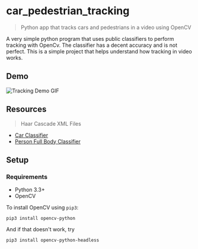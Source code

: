 # car_pedestrian_tracking
> Python app that tracks cars and pedestrians in a video using OpenCV

A very simple python program that uses public classifiers to perform tracking with OpenCv.
The classifier has a decent accuracy and is not perfect. This is a simple project that helps understand how tracking in video works.

## Demo

![Tracking Demo GIF](http://g.recordit.co/N8BF2jLM7R.gif) 

## Resources 

> Haar Cascade XML Files

- [Car Classifier](https://www.youtube.com/redirect?v=zg9X6ASj3Q0&event=video_description&q=https%3A%2F%2Fraw.githubusercontent.com%2Fandrewssobral%2Fvehicle_detection_haarcascades%2Fmaster%2Fcars.xml&redir_token=QUFFLUhqbWhTVmNNY25MdkVtaEhOT01Mdjgtd1N2b1NDZ3xBQ3Jtc0tuczgyVWl5UFJGYTllX2oxRDdEUXhjSmhWZFlxLVU1NTNKYVhRWklsLWl5Yi1NSHdhX2FPZzJSZFRldHF4c0tzelMtdjhKY1pCcUlya0RZVEIxMFJCREZaMmZhemVtcU83aXY4c2xCYUcyVVlfY1ZlYw%3D%3D)
- [Person Full Body Classifier](https://www.youtube.com/redirect?v=zg9X6ASj3Q0&event=video_description&q=https%3A%2F%2Fraw.githubusercontent.com%2Fopencv%2Fopencv%2Fmaster%2Fdata%2Fhaarcascades%2Fhaarcascade_fullbody.xml&redir_token=QUFFLUhqbExuTDJtcy00aEI5TlY5LWZUYV9yX0RxbmlCZ3xBQ3Jtc0ttdE0yU2pWM2Y4ZVZsZExMMzk5NUg5WkJ0WVRiVHVmTEZDS1VxbU1takJROVRKczcxZTdianJMcmVzUHJfVUtXNmxyNG5VR2VpdHBNdHo5S0dQTW1QN2xZaGIxTkJJUFgzaVNtejN4b0hSWFBCU05pcw%3D%3D)

## Setup

### Requirements

  * Python 3.3+
  * OpenCV

To install OpenCV using `pip3`:

```shell
pip3 install opencv-python
```

And if that doesn't work, try
```shell
pip3 install opencv-python-headless
```